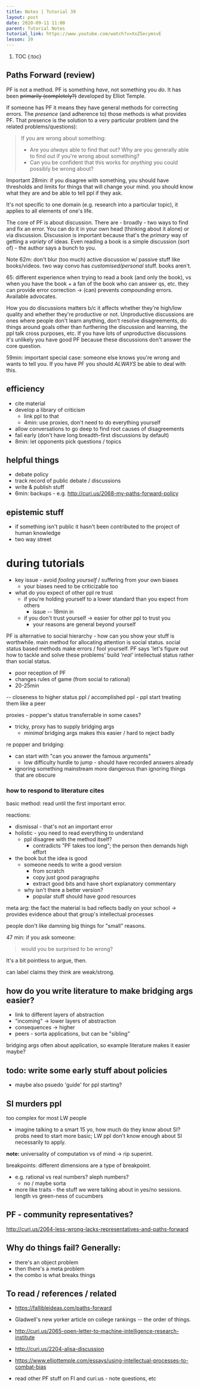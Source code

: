 ```yaml
---
title: Notes | Tutorial 39
layout: post
date: 2020-09-11 11:00
parent: Tutorial Notes
tutorial_link: https://www.youtube.com/watch?v=XxZ5ecymsvE
lesson: 39
---
```


1. TOC
{:toc}

## Paths Forward (review)

PF is not a method. PF is something *have*, not something you *do*. It has been ~~primarily (completely?)~~ developed by Elliot Temple.

If someone has PF it means they have general methods for correcting errors. The *presence* (and adherence to) those methods is what provides PF. That presence is the solution to a very particular problem (and the related problems/questions):

> If you are wrong about something:
>
> * Are you *always* able to find that out? Why are you generally able to find out if you're wrong about something?
> * Can you be confident that this works for *anything* you could possibly be wrong about?

Important 28min: if you disagree with something, you should have thresholds and limits for things that will change your mind. you should know what they are and be able to tell ppl if they ask.

It's not specific to one domain (e.g. research into a particular topic), it applies to all elements of one's life.

The core of PF is about discussion. There are - broadly - two ways to find and fix an error. You can do it in your own head (thinking about it alone) or via discussion. Discussion is important because that's the *primary* way of getting a *variety* of ideas. Even reading a book is a simple discussion (sort of) - the author says a bunch to you.

Note 62m: don't blur (too much) active discussion w/ passive stuff like books/videos. two way convo has *customised/personal* stuff. books aren't.

65: different experience when trying to read a book (and only the book), vs when you have the book + a fan of the book who can answer qs, etc. they can provide error correction -> (can) prevents *compounding* errors. Available advocates.

How you do discussions matters b/c it affects whether they're high/low quality and whether they're productive or not. Unproductive discussions are ones where people don't learn anything, don't resolve disagreements, do things around goals other than furthering the discussion and learning, the ppl talk cross purposes, etc. If you have lots of unproductive discussions it's unlikely you have good PF because these discussions don't answer the core question.

59min: important special case: someone else knows you're wrong and wants to tell you. If you have PF you should *ALWAYS* be able to deal with this.

## efficiency

* cite material
* develop a library of criticism
  * link ppl to that
  * 4min: use proxies, don't need to do everything yourself
* allow conversations to go deep to find root causes of disagreements
* fail early (don't have long breadth-first discussions by default)
* 8min: let opponents pick questions / topics

## helpful things

* debate policy
* track record of public debate / discussions
* write & publish stuff
* 6min: backups - e.g. http://curi.us/2068-my-paths-forward-policy

## epistemic stuff

* if something isn't public it hasn't been contributed to the project of human knowledge
* two way street

# during tutorials

* key issue - avoid *fooling yourself* / suffering from your own biases
  * your biases need to be criticizable too
* what do you expect of other ppl re trust
  * if you're holding yourself to a lower standard than you expect from others
    * issue -- 18min in
  * if you don't trust yourself -> easier for other ppl to trust you
    * your reasons are general beyond yourself

PF is alternative to social hierarchy - how can you show your stuff is worthwhile.
main method for allocating attention is social status.
social status based methods make errors / fool yourself.
PF says 'let's figure out how to tackle and solve these problems'
build *'real'* intellectual status rather than social status.

- poor reception of PF
- changes rules of game (from social to rational)
- 20-25min

-- closeness to higher status ppl / accomplished ppl - ppl start treating them like a peer

proxies - popper's status transferrable in some cases?

- tricky, proxy has to supply bridging args
  - *minimal* bridging args makes this easier / hard to reject badly

re popper and bridging:

- can start with "can you answer the famous arguments"
  - low difficulty hurdle to jump - should have recorded answers already
- ignoring something mainstream more dangerous than ignoring things that are obscure

### how to respond to literature cites

basic method: read until the first important error.

reactions:

* dismissal - that's not an important error
* holistic - you need to read everything to understand
  * ppl disagree with the method itself?
    * contradicts "PF takes too long"; the person then demands high effort
* the book but the idea is good
  * someone needs to write a good version
    * from scratch
    * copy just good paragraphs
    * extract good bits and have short explanatory commentary
  * why isn't there a better version?
    * popular stuff should have good resources

meta arg: the fact the material is bad reflects badly on your school
-> provides evidence about that group's intellectual processes

people don't like damning big things for "small" reasons.

47 min: if you ask someone:

> would you be surprised to be wrong?

It's a bit pointless to argue, then.

can label claims they think are weak/strong.

## how do you **write** literature to make bridging args easier?

- link to different layers of abstraction
- "incoming" -> lower layers of abstraction
- consequences -> higher
- peers - sorta applications, but can be "sibling"

bridging args often about application, so example literature makes it easier maybe?

## todo: write some early stuff about policies

* maybe also psuedo 'guide' for ppl starting?

## SI murders ppl

too complex for most LW people

- imagine talking to a smart 15 yo, how much do they know about SI? probs need to start more basic; LW ppl don't know enough about SI necessarily to apply.

**note:** universality of computation vs of mind -> rip superint.

breakpoints: different dimensions are a type of breakpoint.

- e.g. rational vs real numbers? aleph numbers?
  - no / maybe sorta
- more like traits - the stuff we were talking about in yes/no sessions. length vs green-ness of cucumbers

## PF - community representatives?

http://curi.us/2064-less-wrong-lacks-representatives-and-paths-forward

## Why do things fail? Generally:

* there's an object problem
* then there's a meta problem
* the combo is what breaks things

## To read / references / related

* https://fallibleideas.com/paths-forward
* Gladwell's new yorker article on college rankings -- the order of things.
* http://curi.us/2065-open-letter-to-machine-intelligence-research-institute
* http://curi.us/2204-alisa-discussion
* https://www.elliottemple.com/essays/using-intellectual-processes-to-combat-bias

* read other PF stuff on FI and curi.us - note questions, etc

